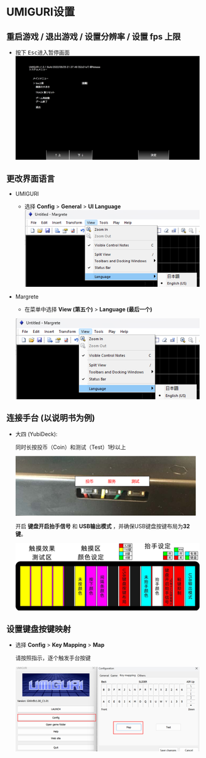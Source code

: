# UMIGURI设置

## 重启游戏 / 退出游戏 / 设置分辨率 / 设置 fps 上限

* 按下 <kbd>Esc</kbd>进入暂停画面
![Pause](../imgs/umiguri-pause.png)

## 更改界面语言

* UMIGURI

  * 选择 **Config** > **General** > **UI Language**
  ![Umiguri](../imgs/margrate-language.png)

* Margrete

  * 在菜单中选择 **View (第五个)** > **Language (最后一个)**

  ![Margrete](../imgs/margrate-language.png)

## 连接手台 (以说明书为例)

* 大四 (YubiDeck):

  同时长按投币（Coin）和测试（Test）1秒以上

    ![yubideck buttons](../imgs/yubideck-buttons.png)

  开启 **键盘开启抬手信号** 和 **USB输出模式** ，并确保USB键盘按键布局为**32键**。

    ![yubideck config](../imgs/yubideck-config.png)

## 设置键盘按键映射

* 选择 **Config** > **Key Mapping** > **Map**

    请按照指示，逐个触发手台按键

    ![umiguri key mapping](../imgs/umiguri-key-mapping.png)
